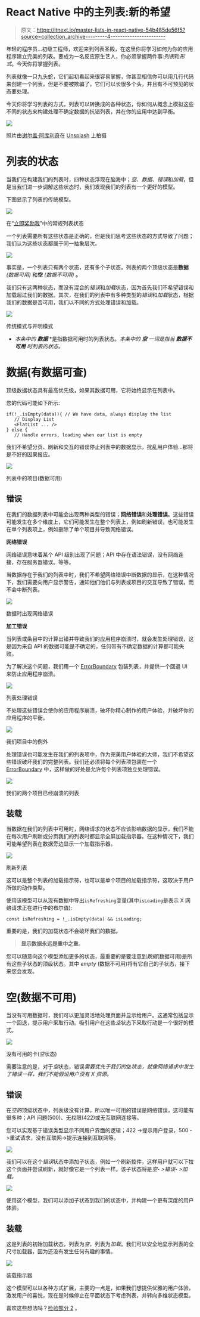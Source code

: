 # React Native 中的主列表:新的希望

> 原文：<https://itnext.io/master-lists-in-react-native-54b485de56f5?source=collection_archive---------4----------------------->

年轻的程序员…初级工程师，欢迎来到列表圣殿，在这里你将学习如何为你的应用程序建立完美的列表。要成为一名反应原生艺人，你必须掌握两件事:*列表*和*形式*。今天你将掌握列表。

列表就像一只九头蛇，它们起初看起来很容易掌握，你甚至相信你可以用几行代码来创建一个列表，但是不要被欺骗了，它们可以长很多个头，并且有不可预见的状态要处理。

今天你将学习列表的方式，列表可以转换成的各种状态，你如何从概念上模拟这些不同的状态来构建处理不确定数据的抗错列表，并在你的应用中达到平衡。

![](img/aaf5f76856063e6431ed8b8571846a87.png)

照片由[谢尔盖·阿库利奇](https://unsplash.com/@sakulich?utm_source=unsplash&utm_medium=referral&utm_content=creditCopyText)在 [Unsplash](https://unsplash.com/search/photos/snake-monument?utm_source=unsplash&utm_medium=referral&utm_content=creditCopyText) 上拍摄

# 列表的状态

当我们在构建我们的列表时，四种状态浮现在脑海中；*空*、*数据*、*错误*和*加载*，但是当我们进一步调解这些状态时，我们发现我们的列表有一个更好的模型。

下图显示了列表的传统模型。

![](img/10ce336005be848e9f456c538da882a5.png)

在“[立即奖励我](https://rewardmenow.co.uk/)”中的常规列表状态

一个列表需要所有这些状态是正确的，但是我们思考这些状态的方式导致了问题；我们认为这些状态都属于同一抽象层次。

![](img/20550c3c37f4ad331b969cdd96947dbe.png)

事实是，一个列表只有两个状态，还有多个子状态。列表的两个顶级状态是**数据** *(数据可用)* 和**空** *(数据不可用)* **。**

我们只有这两种状态，而没有混合的*错误*和*加载*状态，因为首先我们不希望错误和加载超过我们的数据。其次，在我们的列表中有多种类型的*错误*和*加载*状态，根据我们的数据是否可用，我们以不同的方式处理错误和加载。

![](img/cd802d0d13296d516b5ba8506f4feccb.png)

传统模式与开明模式

* *本条中的* ***数据*** *是指数据可用时的列表状态。*本条中的* ***空*** *一词是指当* ***数据不可用*** *时列表的状态。*

# **数据(有数据可查)**

顶级数据状态具有最高优先级，如果其数据可用，它将始终显示在列表中。

您的代码可能如下所示:

```
if(!_.isEmpty(data)){ // We have data, always display the list
   // Display List 
   <FlatList ... />
} else {
   // Handle errors, loading when our list is empty
```

我们不希望分页、刷新和交互的错误停止列表中的数据显示，扰乱用户体验…那将是不好的因果报应。

![](img/acfc8e38de955106738bdc8d3b914cfe.png)

列表中的项目(数据可用)

## **错误**

在我们的数据列表中可能会出现两种类型的错误；**网络错误**和**处理错误**。这些错误可能发生在多个维度上，它们可能发生在整个列表上，例如刷新错误，也可能发生在单个列表项上，例如删除了单个项目并导致网络错误。

**网络错误**

网络错误意味着某个 API 级别出现了问题；API 中存在语法错误，没有网络连接，存在服务器错误。等等。

当数据存在于我们的列表中时，我们不希望网络错误中断数据的显示，在这种情况下，我们需要向用户显示警告，通知他们他们与列表或项目的交互导致了错误，而不会中断列表。

![](img/6a25558db8e3bd79534209b125a7b855.png)

数据时出现网络错误

**加工错误**

当列表或条目中的计算出错并导致我们的应用程序崩溃时，就会发生处理错误，这是因为来自 API 的数据可能是不确定的，任何带有不确定数据的计算都可能失败。

为了解决这个问题，我们用一个 [ErrorBoundary](https://reactjs.org/docs/error-boundaries.html) 包装列表，并提供一个回退 UI 来防止应用程序崩溃。

![](img/949441eeb2849657d9f647471684cf29.png)

列表处理错误

不处理这些错误会使你的应用程序崩溃，破坏你精心制作的用户体验，并破坏你的应用程序的平衡。

![](img/c7041caa82c594d2f76e7653b55c7a35.png)

我们项目中的例外

处理错误也可能发生在我们的列表项中，作为完美用户体验的大师，我们不希望这些错误破坏我们的完整列表。我们还必须将每个列表项包装在一个 [ErrorBoundary](https://reactjs.org/docs/error-boundaries.html) 中，这样做的好处是允许每个列表项独立处理错误。

![](img/0befe71a17b91ddac863a8e6a5ef0396.png)

我们的两个项目已经崩溃的列表

## **装载**

当数据在我们的列表中可用时，网络请求的状态不应该影响数据的显示，我们不能在每次用户刷新或分页我们的列表时都显示全屏加载指示器。在这种情况下，我们可能希望列表在数据旁边显示一个加载指示器。

![](img/c197e373fcd8dcd3e1cf81c9138d5021.png)

刷新列表

这可以是整个列表的加载指示符，也可以是单个项目的加载指示符，这取决于用户所做的动作类型。

使用该模型可以从现有数据中导出`isRefreshing`变量(其中`isLoading`是表示 X 网络请求正在进行中的布尔值):

```
const isRefreshing = !_.isEmpty(data) && isLoading;
```

重要的是，我们的加载状态不会破坏我们的数据。

> **显示数据永远是重中之重**。

您可以随意向这个模型添加更多的状态，最重要的是要注意到*数据*(数据可用)是所有这些子状态的顶级状态。其中 *empty* (数据不可用)将有它自己的子状态，接下来您会发现。

# 空(数据不可用)

当没有可用数据时，我们可以更加灵活地处理页面并显示给用户。这通常包括显示一个回退，提示用户采取行动。吸引用户在这些*空*状态下采取行动是一个很好的模式。

![](img/d908f959150a297e6fbb9dd7551af85b.png)

没有可用的卡(*空*状态)

需要注意的是，对于*空*状态，错误*需要优先于我们的*空*状态，就像网络请求中发生了错误一样，我们不能假设用户没有 X 资源。*

## **错误**

在*空的*顶级状态中，列表级没有计算，所以唯一可用的错误是网络错误，这可能有很多种；API 问题(500)、无权限(422)或无互联网连接等。

您可以实现基于错误类型显示不同用户界面的逻辑；422 ->提示用户登录，500 ->重试请求，没有互联网->提示连接到互联网等。

![](img/6b2b8d6489222bf8471c3c6a04f9c528.png)

我们可以在这个*错误*状态中添加子状态，例如一个刷新控件，这样用户就可以下拉这个页面并尝试刷新，就好像它是一个列表一样。该子状态将是*空- >错误- >加载。*

![](img/5d95f8d8efdd995d8bbc933cda67c5c8.png)

使用这个模型，我们可以添加子状态到我们的状态中，并构建一个更有深度的用户体验。

## **装载**

这是列表的初始加载状态，列表为*空*，列表为*加载*。我们可以安全地显示列表的全尺寸加载器，因为还没有发生任何有趣的事情。

![](img/0337fea9082164863fcec39c19348821.png)

装载指示器

这个模型可以以各种方式扩展，主要的一点是，如果我们想提供优雅的用户体验，激发用户的喜悦，现在是时候停止在平面状态下考虑列表，并转向多维状态模型。

喜欢这些想法吗？[检验部分 2](/master-lists-in-react-native-beyond-the-list-3a80dcd85522) 。